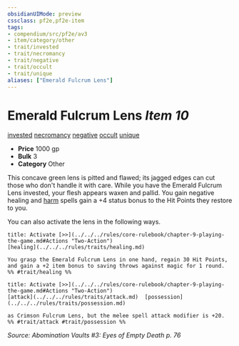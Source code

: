 ```yaml
---
obsidianUIMode: preview
cssclass: pf2e,pf2e-item
tags:
- compendium/src/pf2e/av3
- item/category/other
- trait/invested
- trait/necromancy
- trait/negative
- trait/occult
- trait/unique
aliases: ["Emerald Fulcrum Lens"]
---
```

# Emerald Fulcrum Lens *Item 10*  
[invested](../../../Rules/traits/invested.md)  [necromancy](../../../Rules/traits/necromancy.md)  [negative](../../../Rules/traits/negative.md)  [occult](../../../Rules/traits/occult.md)  [unique](../../../Rules/traits/unique.md)  

- **Price** 1000 gp
- **Bulk** 3
- **Category** Other

This concave green lens is pitted and flawed; its jagged edges can cut those who don't handle it with care. While you have the Emerald Fulcrum Lens invested, your flesh appears waxen and pallid. You gain negative healing and [harm](../../spells/harm.md) spells gain a +4 status bonus to the Hit Points they restore to you.

You can also activate the lens in the following ways.

```ad-embed-ability
title: Activate [>>](../../../rules/core-rulebook/chapter-9-playing-the-game.md#Actions "Two-Action")
[healing](../../../rules/traits/healing.md)  

You grasp the Emerald Fulcrum Lens in one hand, regain 30 Hit Points, and gain a +2 item bonus to saving throws against magic for 1 round.  
%% #trait/healing %%
```

```ad-embed-ability
title: Activate [>>](../../../rules/core-rulebook/chapter-9-playing-the-game.md#Actions "Two-Action")
[attack](../../../rules/traits/attack.md)  [possession](../../../rules/traits/possession.md)  

as Crimson Fulcrum Lens, but the melee spell attack modifier is +20.  
%% #trait/attack #trait/possession %%
```

*Source: Abomination Vaults #3: Eyes of Empty Death p. 76*
